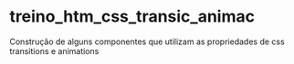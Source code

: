 # treino_htm_css_transic_animac
Construção de alguns componentes que utilizam as propriedades de css transitions e animations
